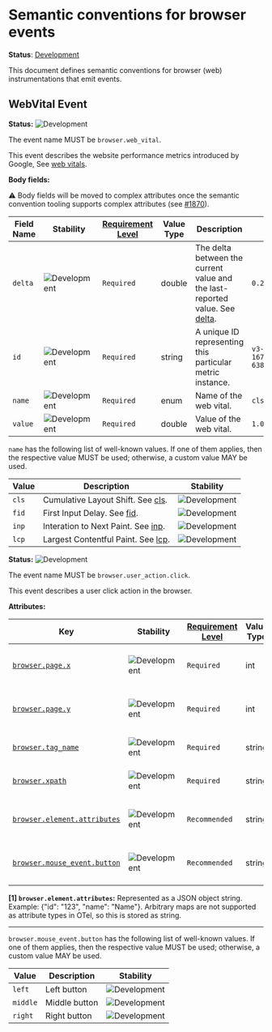 <!--- Hugo front matter used to generate the website version of this page:
linkTitle: Events
--->

# Semantic conventions for browser events

**Status**: [Development][DocumentStatus]

This document defines semantic conventions for browser (web) instrumentations
that emit events.

## WebVital Event

<!-- semconv event.browser.web_vital -->
<!-- NOTE: THIS TEXT IS AUTOGENERATED. DO NOT EDIT BY HAND. -->
<!-- see templates/registry/markdown/snippet.md.j2 -->
<!-- prettier-ignore-start -->
<!-- markdownlint-capture -->
<!-- markdownlint-disable -->

**Status:** ![Development](https://img.shields.io/badge/-development-blue)

The event name MUST be `browser.web_vital`.

This event describes the website performance metrics introduced by Google, See [web vitals](https://web.dev/vitals).

**Body fields:**

:warning: Body fields will be moved to complex attributes once the
semantic convention tooling supports complex attributes
(see [#1870](https://github.com/open-telemetry/semantic-conventions/issues/1870)).

| Field Name | Stability | [Requirement Level](https://opentelemetry.io/docs/specs/semconv/general/attribute-requirement-level/) | Value Type | Description | Example Values |
|---|---|---|---|---|---|
| `delta` | ![Development](https://img.shields.io/badge/-development-blue) | `Required` | double | The delta between the current value and the last-reported value. See [delta](https://github.com/GoogleChrome/web-vitals?tab=readme-ov-file#report-only-the-delta-of-changes). | `0.2` |
| `id` | ![Development](https://img.shields.io/badge/-development-blue) | `Required` | string | A unique ID representing this particular metric instance. | `v3-1677874579383-6381583661209` |
| `name` | ![Development](https://img.shields.io/badge/-development-blue) | `Required` | enum | Name of the web vital. | `cls` |
| `value` | ![Development](https://img.shields.io/badge/-development-blue) | `Required` | double | Value of the web vital. | `1.0` |

`name` has the following list of well-known values. If one of them applies, then the respective value MUST be used; otherwise, a custom value MAY be used.

| Value  | Description | Stability |
|---|---|---|
| `cls` | Cumulative Layout Shift. See [cls](https://web.dev/articles/cls). | ![Development](https://img.shields.io/badge/-development-blue) |
| `fid` | First Input Delay. See [fid](https://web.dev/articles/fid). | ![Development](https://img.shields.io/badge/-development-blue) |
| `inp` | Interation to Next Paint. See [inp](https://web.dev/articles/inp). | ![Development](https://img.shields.io/badge/-development-blue) |
| `lcp` | Largest Contentful Paint. See [lcp](https://web.dev/articles/lcp). | ![Development](https://img.shields.io/badge/-development-blue) |

<!-- markdownlint-restore -->
<!-- prettier-ignore-end -->
<!-- END AUTOGENERATED TEXT -->
<!-- endsemconv -->

<!-- semconv event.browser.user_action.click -->
<!-- NOTE: THIS TEXT IS AUTOGENERATED. DO NOT EDIT BY HAND. -->
<!-- see templates/registry/markdown/snippet.md.j2 -->
<!-- prettier-ignore-start -->
<!-- markdownlint-capture -->
<!-- markdownlint-disable -->

**Status:** ![Development](https://img.shields.io/badge/-development-blue)

The event name MUST be `browser.user_action.click`.

This event describes a user click action in the browser.

**Attributes:**

| Key | Stability | [Requirement Level](https://opentelemetry.io/docs/specs/semconv/general/attribute-requirement-level/) | Value Type | Description | Example Values |
|---|---|---|---|---|---|
| [`browser.page.x`](/docs/registry/attributes/browser.md) | ![Development](https://img.shields.io/badge/-development-blue) | `Required` | int | Click x (horizontal) coordinates (in pixels) relative to the entire document. | `10` |
| [`browser.page.y`](/docs/registry/attributes/browser.md) | ![Development](https://img.shields.io/badge/-development-blue) | `Required` | int | Click y (vertical) coordinates (in pixels) relative to the entire document. | `10` |
| [`browser.tag_name`](/docs/registry/attributes/browser.md) | ![Development](https://img.shields.io/badge/-development-blue) | `Required` | string | Target element tag name obtained via event.target.tagName. | `BUTTON` |
| [`browser.xpath`](/docs/registry/attributes/browser.md) | ![Development](https://img.shields.io/badge/-development-blue) | `Required` | string | Target element XPath using the XPathExpression API. | `//*[@id='testBtn']` |
| [`browser.element.attributes`](/docs/registry/attributes/browser.md) | ![Development](https://img.shields.io/badge/-development-blue) | `Recommended` | string | JSON-serialized map of data-otel-* attributes from the target element. [1] | `{"id": "123", "name": "Name"}` |
| [`browser.mouse_event.button`](/docs/registry/attributes/browser.md) | ![Development](https://img.shields.io/badge/-development-blue) | `Recommended` | string | User friendly name of the mouse button pressed. See [MouseEvent.buttons](https://developer.mozilla.org/en-US/docs/Web/API/MouseEvent/buttons#value). | `left` |

**[1] `browser.element.attributes`:** Represented as a JSON object string. Example: {"id": "123", "name": "Name"}. Arbitrary maps are not supported as attribute types in OTel, so this is stored as string.

---

`browser.mouse_event.button` has the following list of well-known values. If one of them applies, then the respective value MUST be used; otherwise, a custom value MAY be used.

| Value  | Description | Stability |
|---|---|---|
| `left` | Left button | ![Development](https://img.shields.io/badge/-development-blue) |
| `middle` | Middle button | ![Development](https://img.shields.io/badge/-development-blue) |
| `right` | Right button | ![Development](https://img.shields.io/badge/-development-blue) |

<!-- markdownlint-restore -->
<!-- prettier-ignore-end -->
<!-- END AUTOGENERATED TEXT -->
<!-- endsemconv -->

[DocumentStatus]: https://opentelemetry.io/docs/specs/otel/document-status
